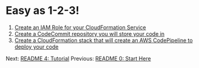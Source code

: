 # Easy as 1-2-3!

1. [Create an IAM Role for your CloudFormation Service](../iam-cloudformation-service-role/README-1-IAM-CF-Service-Role.md)
2. [Create a CodeCommit repository you will store your code in](../codecommit-repository/README-2-CodeCommit-Repository.md)
3. [Create a CloudFormation stack that will create an AWS CodePipeline to deploy your code](../deploy-pipeline/README-3-CloudFormation-Deploy-Stack.md)

Next: [README 4: Tutorial](./README-4-Tutorial.md)
Previous: [README 0: Start Here](./README-0-Start-Here.md)
